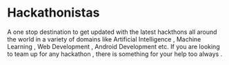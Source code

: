 # Hackathonistas
A one stop destination to get updated with the latest hackthons all around the world in a variety of domains like Artificial Intelligence , Machine Learning , Web Development , Android Development etc. If you are looking to team up for any hackathon , there is something for your help too always .

